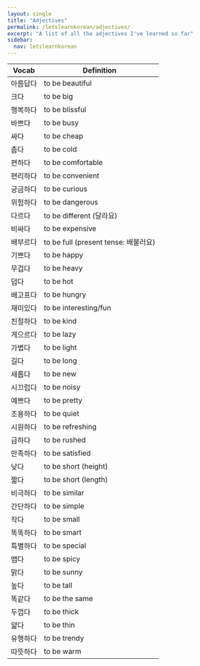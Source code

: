```yaml
---
layout: single
title: "Adjectives"
permalink: /letslearnkorean/adjectives/
excerpt: "A list of all the adjectives I've learned so far"
sidebar:
  nav: letslearnkorean
---
```


Vocab    | Definition
-----    | ----------
아름답다 | to be beautiful
크다     | to be big
행복하다 | to be blissful
바쁘다   | to be busy
싸다     | to be cheap
춥다     | to be cold
편하다   | to be comfortable
편리하다 | to be convenient
궁금하다 | to be curious
위험하다 | to be dangerous
다르다   | to be different (달라요)
비싸다   | to be expensive
배부르다 | to be full (present tense: 배불러요)
기쁘다   | to be happy
무겁다   | to be heavy
덥다     | to be hot
배고프다 | to be hungry
재미있다 | to be interesting/fun
친절하다 | to be kind
게으르다 | to be lazy
가볍다   | to be light
길다     | to be long
새롭다   | to be new
시끄럽다 | to be noisy
예쁘다   | to be pretty
조용하다 | to be quiet
시원하다 | to be refreshing
급하다   | to be rushed
만족하다 | to be satisfied
낮다     | to be short (height)
짧다     | to be short (length)
비극하다 | to be similar
간단하다 | to be simple
작다     | to be small
똑똑하다 | to be smart
특별하다 | to be special
맵다     | to be spicy
맑다     | to be sunny
높다     | to be tall
똑같다   | to be the same
두껍다   | to be thick
얇다     | to be thin
유행하다 | to be trendy
따뜻하다 | to be warm
